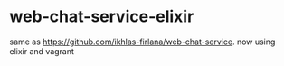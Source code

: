 # web-chat-service-elixir
same as https://github.com/ikhlas-firlana/web-chat-service. now using elixir and vagrant
